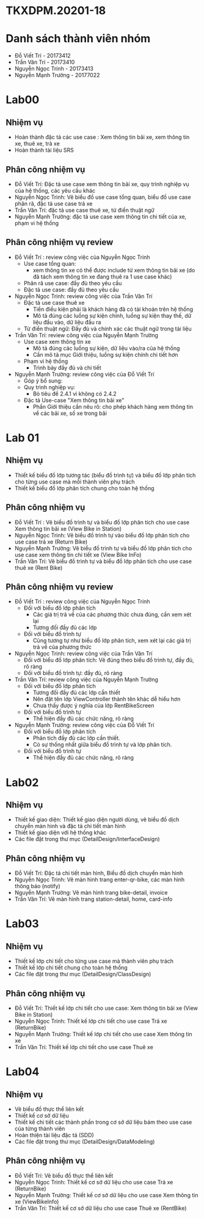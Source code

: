 # TKXDPM.20201-18

# Danh sách thành viên nhóm
- Đỗ Viết Trí - 20173412
- Trần Văn Trí - 20173410
- Nguyễn Ngọc Trinh - 20173413
- Nguyễn Mạnh Trường - 20177022

# Lab00
## Nhiệm vụ
- Hoàn thành đặc tả các use case : Xem thông tin bãi xe, xem thông tin xe, thuê xe, trả xe
- Hoàn thành tài liệu SRS
## Phân công nhiệm vụ
- Đỗ Viết Trí: Đặc tả use case xem thông tin bãi xe, quy trình nghiệp vụ của hệ thống, các yêu cầu khác
- Nguyễn Ngọc Trinh: Vẽ biểu đồ use case tổng quan, biểu đồ use case phân rã, đặc tả use case trả xe
- Trần Văn Trí: đặc tả use case thuê xe, từ điển thuật ngữ
- Nguyễn Mạnh Trường: đặc tả use case xem thông tin chi tiết của xe, phạm vi hệ thống
## Phân công nhiệm vụ review
- Đỗ Viết Trí : review công việc của Nguyễn Ngọc Trinh
    + Use case tổng quan: 
        + xem thông tin xe có thể được include từ xem thông tin bãi xe (do đã tách xem thông tin xe đang thuê ra 1 use case khác)
    + Phân rã use case: đầy đủ theo yêu cầu 
    + Đặc tả use case: đầy đủ theo yêu cầu
- Nguyễn Ngọc Trinh: review công việc của Trần Văn Trí
    + Đặc tả use case thuê xe
        + Tiền điều kiện phải là khách hàng đã có tài khoản trên hệ thống
        + Mô tả đúng các luồng sự kiện chính, luồng sự kiện thay thế, dữ liệu đầu vào, dữ liệu đầu ra
    + Từ điển thuật ngữ: Đầy đủ và chính xác các thuật ngữ trong tài liệu
- Trần Văn Trí: review công việc của Nguyễn Mạnh Trường
    + Use case xem thông tin xe
        + Mô tả đúng các luồng sự kiện, dữ liệu vào/ra của hệ thống
        + Cần mô tả mục Giới thiệu, luồng sự kiện chính chi tiết hơn
    + Phạm vi hệ thống
        + Trình bày đầy đủ và chi tiết
- Nguyễn Mạnh Trường: review công việc của Đỗ Viết Trí
    + Góp ý bổ sung:
    + Quy trình nghiệp vụ:
	    + Bỏ tiêu đề 2.4.1 vì không có 2.4.2
    + Đặc tả Use-case "Xem thông tin bãi xe"
	    + Phần Giới thiệu cần nêu rõ: cho phép khách hàng xem thông tin về các bãi xe, số xe trong bãi

# Lab 01
## Nhiệm vụ
- Thiết kế biểu đồ lớp tương tác (biểu đồ trình tự) và biểu đồ lớp phân tích cho từng use case mà mỗi thành viên phụ trách
- Thiết kế biểu đồ lớp phân tích chung cho toàn hệ thống
## Phân công nhiệm vụ
- Đỗ Viết Trí : Vẽ biểu đồ trình tự và biểu đồ lớp phân tích cho use case Xem thông tin bãi xe (View Bike in Station)
- Nguyễn Ngọc Trinh: Vẽ biểu đồ trình tự vào biểu đồ lớp phân tích cho use case trả xe (Return Bike)
- Nguyễn Mạnh Trường: Vẽ biểu đồ trình tự và biểu đồ lớp phân tích cho use case xem thông tin chi tiết xe (View Bike InFo)
- Trần Văn Trí: Vẽ biểu đồ trình tự và biểu đồ lớp phân tích cho use case thuê xe (Rent Bike)

## Phân công nhiệm vụ review
- Đỗ Viết Trí : review công việc của Nguyễn Ngọc Trinh
    + Đối với biểu đồ lớp phân tích
        + Các giá trị trả về của các phương thức chưa đúng, cần xem xét lại
        + Tương đối đầy đủ các lớp
    + Đối với biểu đồ trình tự
        + Cũng tương tự như biểu đồ lớp phân tích, xem xét lại các giá trị trả về của phương thức
- Nguyễn Ngọc Trinh: review công việc của Trần Văn Trí
    + Đối với biểu đồ lớp phân tích: Vẽ đúng theo biểu đồ trình tự, đầy đủ, rõ ràng
    + Đối với biểu đồ trình tự: đầy đủ, rõ ràng
- Trần Văn Trí: review công việc của Nguyễn Mạnh Trường
    + Đối với biểu đồ lớp phân tích
        + Tương đối đầy đủ các lớp cần thiết
        + Nên đặt tên lớp ViewController thành tên khác dễ hiểu hơn
        + Chưa thấy được ý nghĩa của lớp RentBikeScreen
    + Đối với biểu đồ trình tự
        + Thể hiện đầy đủ các chức năng, rõ ràng
- Nguyễn Mạnh Trường: review công việc của Đỗ Viết Trí
    + Đối với biểu đồ lớp phân tích
        + Phân tích đầy đủ các lớp cần thiết.
        + Có sự thống nhất giữa biểu đồ trình tự và lớp phân tích.
    + Đối với biểu đồ trình tự
        + Thể hiện đầy đủ các chức năng, rõ ràng
# Lab02

## Nhiệm vụ
- Thiết kế giao diện: Thiết kế giao diện người dùng, vẽ biểu đồ dịch chuyển màn hình và đặc tả chi tiết màn hình
- Thiết kế giao diện với hệ thống khác
- Các file đặt trong thư mục (DetailDesign/InterfaceDesign)

## Phân công nhiệm vụ
- Đỗ Viết Trí: Đặc tả chi tiết màn hình, Biểu đồ dịch chuyển màn hình
- Nguyễn Ngọc Trinh: Vẽ màn hình trang enter-qr-bike, các màn hình thông báo (notify)
- Nguyễn Mạnh Trường: Vẽ màn hình trang bike-detail, invoice 
- Trần Văn Trí: Vẽ màn hình trang station-detail, home, card-info 

# Lab03

## Nhiệm vụ
- Thiết kế lớp chi tiết cho từng use case mà thành viên phụ trách
- Thiết kế lớp chi tiết chung cho toàn hệ thống
- Các file đặt trong thư mục (DetailDesign/ClassDesign)

## Phân công nhiệm vụ
- Đỗ Viết Trí: Thiết kế lớp chi tiết cho use case: Xem thông tin bãi xe (View Bike in Station)
- Nguyễn Ngọc Trinh: Thiết kế lớp chi tiết cho use case Trả xe (ReturnBike)
- Nguyễn Mạnh Trường: Thiết kế lớp chi tiết cho use case Xem thông tin xe
- Trần Văn Trí: Thiết kế lớp chi tiết cho use case Thuê xe

# Lab04

## Nhiệm vụ
- Vẽ biểu đồ thực thể liên kết
- Thiết kế cơ sở dữ liệu
- Thiết kế chi tiết các thành phần trong cơ sở dữ liệu bám theo use case của từng thành viên
- Hoàn thiện tài liệu đặc tả (SDD)
- Các file đặt trong thư mục (DetailDesign/DataModeling)

## Phân công nhiệm vụ
- Đỗ Viết Trí: Vẽ biểu đồ thực thể liên kết
- Nguyễn Ngọc Trinh: Thiết kế cơ sở dữ liệu cho use case Trả xe (ReturnBike)
- Nguyễn Mạnh Trường: Thiết kế cơ sở dữ liệu cho use case Xem thông tin xe (ViewBikeInfo)
- Trần Văn Trí: Thiết kế cơ sở dữ liệu cho use case Thuê xe (RentBike)
